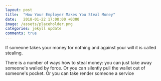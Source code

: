 ```yaml
---
layout: post
title:  "How Your Employer Makes You Steal Money"
date:   2018-01-22 17:00:00 +0300
image: /assets/placeholder.png
categories: jekyll update
comments: true
---
```


If someone takes your money for nothing and against your will it is called stealing.

There is a number of ways how to steal money: you can just take away someone's walled by force. Or you can silently pull the wallet out of someone's pocket. Or you can take render someone a service